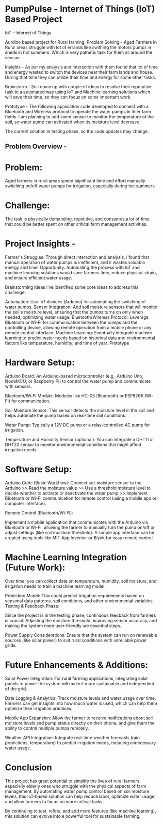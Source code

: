 # PumpPulse - Internet of Things (IoT) Based Project
IoT - Internet of Things

Aurdino based project for Rural farming.
Problem Solving - Aged Farmers in Rural areas struggle with lot of errands like swithing the motors pumps in sheds in hot summers. Which is very pathetic task for them all around the season.

Insights - As per my analysis and interaction with them found that lot of time and energy wasted to switch the devices near their farm lands and house. During that time they can utilize their time and energy for some other tasks.

Brainstorm - So i come up with couple of ideas to resolve their repetative task to a automated way using IoT and Machine learning solutions which will save their time, so they can focus on some important work.

Prototype - The following application code developed to connect with a Bluetooth and Wireless protocol to operate the water pumps in thier farm fields. I am planning to add some sensor to monitor the temperature of the soil, so water pump can activated when its moisture level decrease.

The current solution in testing phase, so the code updates may change.

## Problem Overview -
# Problem: 
Aged farmers in rural areas spend significant time and effort manually switching on/off water pumps for irrigation, especially during hot summers.
# Challenge: 
The task is physically demanding, repetitive, and consumes a lot of time that could be better spent on other critical farm management activities.

# Project Insights -
Farmer's Struggles: Through direct interaction and analysis, I found that manual operation of water pumps is inefficient, and it wastes valuable energy and time.
Opportunity: Automating the process with IoT and machine learning solutions would save farmers time, reduce physical strain, and ensure efficient water usage.

Brainstorming Ideas
I've identified some core ideas to address this challenge:

Automation: Use IoT devices (Arduino) for automating the switching of water pumps.
Sensor Integration: Add soil moisture sensors that will monitor the soil's moisture level, ensuring that the pumps turns on only when needed, optimizing water usage.
Bluetooth/Wireless Protocol: Leverage Bluetooth or Wi-Fi for communication between the pumps and the controlling device, allowing remote operation from a mobile phone or any remote control interface.
Machine Learning: Eventually integrate machine learning to predict water needs based on historical data and environmental factors like temperature, humidity, and time of year.
Prototype

# Hardware Setup:

Arduino Board: An Arduino-based microcontroller (e.g., Arduino Uno, NodeMCU, or Raspberry Pi) to control the water pump and communicate with sensors.

Bluetooth/Wi-Fi Module: Modules like HC-05 (Bluetooth) or ESP8266 (Wi-Fi) for communication.

Soil Moisture Sensor: This sensor detects the moisture level in the soil and helps automate the pump based on real-time soil conditions.

Water Pump: Typically a 12V DC pump or a relay-controlled AC pump for irrigation.

Temperature and Humidity Sensor (optional): You can integrate a DHT11 or DHT22 sensor to monitor environmental conditions that might affect irrigation needs.

# Software Setup:

Arduino Code (Basic Workflow): Connect soil moisture sensor to the Arduino >> Read the moisture value >> Use a threshold moisture level to decide whether to activate or deactivate the water pump >> Implement Bluetooth or Wi-Fi communication for remote control (using a mobile app or computer interface).

Remote Control (Bluetooth/Wi-Fi):

Implement a mobile application that communicates with the Arduino via Bluetooth or Wi-Fi, allowing the farmer to manually turn the pump on/off or adjust settings (like soil moisture threshold). A simple app interface can be created using tools like MIT App Inventor or Blynk for easy remote control.

# Machine Learning Integration (Future Work):
Over time, you can collect data on temperature, humidity, soil moisture, and irrigation needs to train a machine learning model.

Prediction Model: This could predict irrigation requirements based on seasonal data patterns, soil conditions, and other environmental variables.
Testing & Feedback Phase:

Since the project is in the testing phase, continuous feedback from farmers is crucial. Adjusting the moisture threshold, improving sensor accuracy, and making the system more user-friendly are essential steps.

Power Supply Considerations: Ensure that the system can run on renewable sources (like solar power) to suit rural conditions with unreliable power grids.

# Future Enhancements & Additions:
Solar Power Integration: For rural farming applications, integrating solar panels to power the system will make it more sustainable and independent of the grid.

Data Logging & Analytics: Track moisture levels and water usage over time. Farmers can get insights into how much water is used, which can help them optimize their irrigation practices.

Mobile App Expansion: Allow the farmer to receive notifications about soil moisture levels and pump status directly on their phone, and give them the ability to control multiple pumps remotely.

Weather API Integration: Integrate real-time weather forecasts (rain predictions, temperature) to predict irrigation needs, reducing unnecessary water usage.

# Conclusion
This project has great potential to simplify the lives of rural farmers, especially elderly ones who struggle with the physical aspects of farm management. By automating water pump control based on soil moisture levels, this IoT-based solution can help reduce labor, optimize water usage, and allow farmers to focus on more critical tasks.

By continuing to test, refine, and add more features (like machine learning), this solution can evolve into a powerful tool for sustainable farming.
